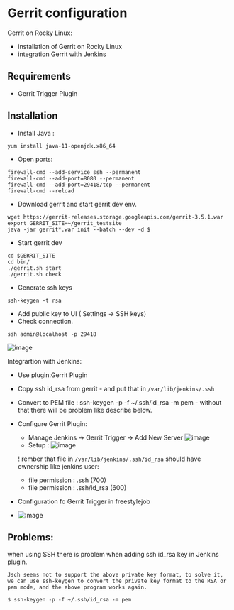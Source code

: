 # Gerrit configuration
Gerrit on Rocky Linux:
- installation of Gerrit on Rocky Linux
- integration Gerrit with Jenkins

## Requirements
* Gerrit Trigger Plugin

## Installation

* Install Java :
```
yum install java-11-openjdk.x86_64
```

* Open ports:
```
firewall-cmd --add-service ssh --permanent
firewall-cmd --add-port=8080 --permanent
firewall-cmd --add-port=29418/tcp --permanent
firewall-cmd --reload
```
* Download gerrit and start gerrit dev env.
```
wget https://gerrit-releases.storage.googleapis.com/gerrit-3.5.1.war
export GERRIT_SITE=~/gerrit_testsite
java -jar gerrit*.war init --batch --dev -d $
```

*  Start gerrit dev
```
cd $GERRIT_SITE
cd bin/
./gerrit.sh start
./gerrit.sh check
```

* Generate ssh keys
```
ssh-keygen -t rsa
```
* Add public key to UI ( Settings -> SSH keys) 
* Check connection.
```
ssh admin@localhost -p 29418
```
![image](https://user-images.githubusercontent.com/86531003/205731479-3143f91b-ad0c-4c96-8f33-d7b5174c367c.png)

Integrartion with Jenkins:
  * Use plugin:Gerrit Plugin
  * Copy ssh id_rsa from gerrit - and put that in `/var/lib/jenkins/.ssh`
  * Convert to PEM file :  ssh-keygen -p -f ~/.ssh/id_rsa -m pem - without that there will be problem like describe below.
  * Configure Gerrit Plugin:
    * Manage Jenkins -> Gerrit Trigger -> Add New Server
      ![image](https://user-images.githubusercontent.com/86531003/205732382-52abce1c-0515-44ff-aa97-7d3598e003e1.png)
    * Setup :
    ![image](https://user-images.githubusercontent.com/86531003/205732547-71cf907c-6737-4abb-8c3f-11fa07225a95.png)
    
    ! rember that file in `/var/lib/jenkins/.ssh/id_rsa` should have ownership like jenkins user:
      - file permission : .ssh (700)
      - file permission : .ssh/id_rsa (600)

  * Configuration fo Gerrit Trigger in freestylejob
   * ![image](https://user-images.githubusercontent.com/86531003/205733452-aa003bf0-e661-40f5-8f12-e13d55441817.png)


## Problems:
when using SSH there is problem when adding ssh id_rsa key in Jenkins plugin.

```
Jsch seems not to support the above private key format, to solve it, we can use ssh-keygen to convert the private key format to the RSA or pem mode, and the above program works again.

$ ssh-keygen -p -f ~/.ssh/id_rsa -m pem
```
